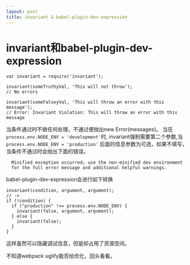 ```yaml
---
layout: post
title: invariant & babel-plugin-dev-expression
---
```


# invariant和babel-plugin-dev-expression

~~~
var invariant = require('invariant');

invariant(someTruthyVal, 'This will not throw');
// No errors

invariant(someFalseyVal, 'This will throw an error with this message');
// Error: Invariant Violation: This will throw an error with this message
~~~

当条件通过时不做任何处理，不通过便抛出new Error(messages)。
当在`process.env.NODE_ENV = 'development'`时, invariant强制需要第二个参数,当`process.env.NODE_ENV = 'production'` 后面的信息参数为可选，如果不填写，当条件不通过时会抛出下面的错误。

~~~
  Minified exception occurred; use the non-minified dev environment 
  for the full error message and additional helpful warnings.
~~~

babel-plugin-dev-expression会进行如下转换

~~~
invariant(condition, argument, argument);
// ->
if (!condition) {
  if ("production" !== process.env.NODE_ENV) {
    invariant(false, argument, argument);
  } else {
    invariant(false);
  }
}
~~~

这样虽然可以隐藏调试信息，但是却占用了资源空间。

不知道webpack uglify能否给优化，回头看看。
